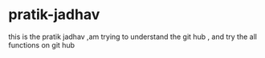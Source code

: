 # pratik-jadhav
this is the pratik jadhav ,am trying to understand the git hub , and try the all functions on git hub
